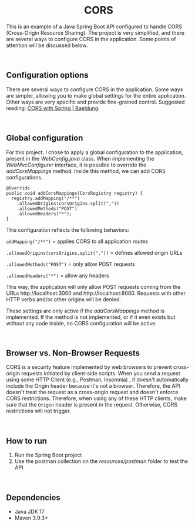 <h1 align="center"><strong>CORS</strong></h1>

This is an example of a Java Spring Boot API configured to handle CORS (Cross-Origin Resource Sharing). The project is very simplified, and there are several ways to configure CORS in the application. Some points of attention will be discussed below.

&nbsp;

## Configuration options

There are several ways to configure CORS in the application. Some ways are simpler, allowing you to make global settings for the entire application. Other ways are very specific and provide fine-grained control. Suggested reading: [CORS with Spring | Baeldung](https://www.baeldung.com/spring-cors).

&nbsp;

## Global configuration

For this project, I chose to apply a global configuration to the application, present in the *WebConfig.java* class. When implementing the *WebMvcConfigurer* interface, it is possible to override the *addCorsMappings* method. Inside this method, we can add CORS configurations.

```
@Override
public void addCorsMappings(CorsRegistry registry) {
  registry.addMapping("/**")
    .allowedOrigins(corsOrigins.split(","))
    .allowedMethods("POST")
    .allowedHeaders("*");
}
```

This configuration reflects the following behaviors:

``addMapping("/**")`` = applies CORS to all application routes

``.allowedOrigins(corsOrigins.split(","))`` = defines allowed origin URLs

``.allowedMethods("POST")`` = only allow POST requests

``.allowedHeaders("*")`` = allow any headers

This way, the application will only allow POST requests coming from the URLs http://localhost:3000 and http://localhost:8080. Requests with other HTTP verbs and/or other origins will be denied.

These settings are only active if the *addCorsMappings* method is implemented. If the method is not implemented, or if it even exists but without any code inside, no CORS configuration will be active.

&nbsp;

## Browser vs. Non-Browser Requests

CORS is a security feature implemented by web browsers to prevent cross-origin requests initiated by client-side scripts. When you send a request using some HTTP Client (e.g., Postman, Insomnia) , it doesn't automatically include the Origin header because it's not a browser. Therefore, the API doesn't treat the request as a cross-origin request and doesn't enforce CORS restrictions. Therefore, when using any of these HTTP clients, make sure that the ``Origin`` header is present in the request. Otherwise, CORS restrictions will not trigger.

&nbsp;

## **How to run**

1. Run the Spring Boot project
1. Use the postman collection on the *resources/postman* folder to test the API

&nbsp;

## **Dependencies**

- Java JDK 17
- Maven 3.9.3+
